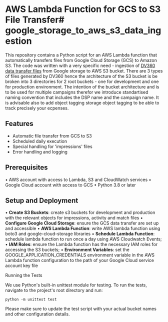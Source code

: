 # AWS Lambda Function for GCS to S3 File Transfer# google_storage_to_aws_s3_data_ingestion

This repository contains a Python script for an AWS Lambda function that automatically transfers files from Google Cloud Storage (GCS) to Amazon S3.
The code was written with a very specific need - ingestion of [DV360 data transfer files](https://developers.google.com/bid-manager/dtv2/overview) from Google storage to AWS S3 bucket.
There are 3 types of files generated by DV360 hence the architecture of the S3 bucket is be broken into 3 directories for 2 root buckets - one for development and one for production environment.
The intention of the bucket architecture and is to be used for multiple campaigns therefor we introduce standartised naming convention that includes the DSP name and the campaign name.
It is advisable also to add object tagging storage object tagging to be able to track precisely your ecpenses.

## Features

- Automatic file transfer from GCS to S3
- Scheduled daily execution
-  Special handling for 'impressions' files
- Error handling and logging
  
## Prerequisites

  • AWS account with access to Lambda, S3 and CloudWatch services
  • Google Cloud account with access to GCS
  • Python 3.8 or later

## Setup and Deployment

• __Create S3 Buckets__: create s3 buckets for development and production with the relevant objects for impressions, activity and match files
• __Configure Google Cloud Storage__: ensure the GCS data transfer are set up and accessible
• __AWS Lambda Function__: write AWS lambda function using boto3 and google-cloud-storage libraries
• __Schedule Lambda Function__: schedule lambda function to run once a day using AWS Cloudwatch Events;
• __IAM Roles__: ensure the Lambda function has the necessary IAM roles for accessing the S3 buckets;
• __Environment Variables__: set the GOOGLE_APPLICATION_CREDENTIALS environment variable in the AWS Lambda function configuration to the path of your Google Cloud service account key file

Running the Tests

We use Python's built-in unittest module for testing. To run the tests, navigate to the project's root directory and run:

```
python -m unittest test
```
Please make sure to update the test script with your actual bucket names and other configuration details.

